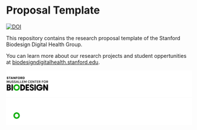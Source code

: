<!--

This source file is part of the Stanford Biodesign Digital Health Group organization

SPDX-FileCopyrightText: 2023 Stanford University and the project authors (see CONTRIBUTORS.md)

SPDX-License-Identifier: MIT

-->

# Proposal Template

[![DOI](https://zenodo.org/badge/DOI/10.5281/zenodo.8364566.svg)](https://doi.org/10.5281/zenodo.8364566)

This repository contains the research proposal template of the Stanford Biodesign Digital Health Group.

You can learn more about our research projects and student oppertunities at [biodesigndigitalhealth.stanford.edu](https://biodesigndigitalhealth.stanford.edu).


![Stanford Byers Center for Biodesign Logo](https://raw.githubusercontent.com/StanfordBDHG/.github/main/assets/biodesign-footer-light.png#gh-light-mode-only)
![Stanford Byers Center for Biodesign Logo](https://raw.githubusercontent.com/StanfordBDHG/.github/main/assets/biodesign-footer-dark.png#gh-dark-mode-only)

